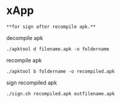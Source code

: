 # xApp

	**for sign after recompile apk.**

decompile apk 

	./apktool d filename.apk -o foldername

recompile apk

	./apktool b foldername -o recompiled.apk

sign recompiled apk 

	./sign.sh recompiled.apk outfilename.apk 
